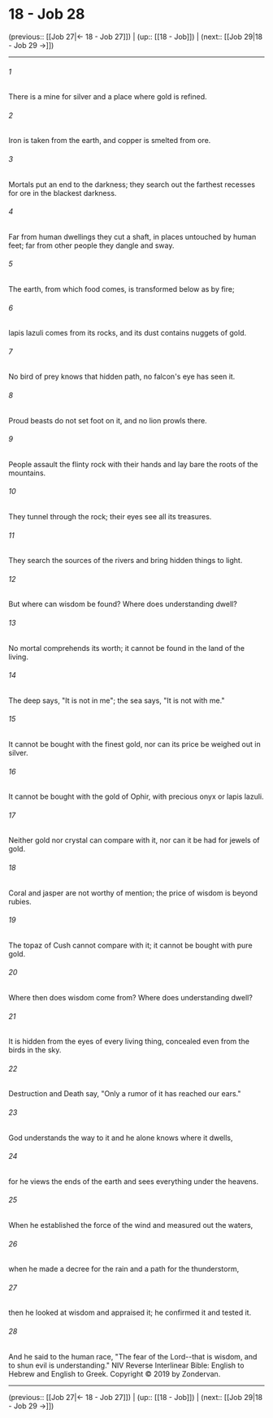 # 18 - Job 28

(previous:: [[Job 27|← 18 - Job 27]]) | (up:: [[18 - Job]]) | (next:: [[Job 29|18 - Job 29 →]])

***


###### 1 
There is a mine for silver and a place where gold is refined. 

###### 2 
Iron is taken from the earth, and copper is smelted from ore. 

###### 3 
Mortals put an end to the darkness; they search out the farthest recesses for ore in the blackest darkness. 

###### 4 
Far from human dwellings they cut a shaft, in places untouched by human feet; far from other people they dangle and sway. 

###### 5 
The earth, from which food comes, is transformed below as by fire; 

###### 6 
lapis lazuli comes from its rocks, and its dust contains nuggets of gold. 

###### 7 
No bird of prey knows that hidden path, no falcon's eye has seen it. 

###### 8 
Proud beasts do not set foot on it, and no lion prowls there. 

###### 9 
People assault the flinty rock with their hands and lay bare the roots of the mountains. 

###### 10 
They tunnel through the rock; their eyes see all its treasures. 

###### 11 
They search the sources of the rivers and bring hidden things to light. 

###### 12 
But where can wisdom be found? Where does understanding dwell? 

###### 13 
No mortal comprehends its worth; it cannot be found in the land of the living. 

###### 14 
The deep says, "It is not in me"; the sea says, "It is not with me." 

###### 15 
It cannot be bought with the finest gold, nor can its price be weighed out in silver. 

###### 16 
It cannot be bought with the gold of Ophir, with precious onyx or lapis lazuli. 

###### 17 
Neither gold nor crystal can compare with it, nor can it be had for jewels of gold. 

###### 18 
Coral and jasper are not worthy of mention; the price of wisdom is beyond rubies. 

###### 19 
The topaz of Cush cannot compare with it; it cannot be bought with pure gold. 

###### 20 
Where then does wisdom come from? Where does understanding dwell? 

###### 21 
It is hidden from the eyes of every living thing, concealed even from the birds in the sky. 

###### 22 
Destruction and Death say, "Only a rumor of it has reached our ears." 

###### 23 
God understands the way to it and he alone knows where it dwells, 

###### 24 
for he views the ends of the earth and sees everything under the heavens. 

###### 25 
When he established the force of the wind and measured out the waters, 

###### 26 
when he made a decree for the rain and a path for the thunderstorm, 

###### 27 
then he looked at wisdom and appraised it; he confirmed it and tested it. 

###### 28 
And he said to the human race, "The fear of the Lord--that is wisdom, and to shun evil is understanding." NIV Reverse Interlinear Bible: English to Hebrew and English to Greek. Copyright © 2019 by Zondervan.

***

(previous:: [[Job 27|← 18 - Job 27]]) | (up:: [[18 - Job]]) | (next:: [[Job 29|18 - Job 29 →]])
